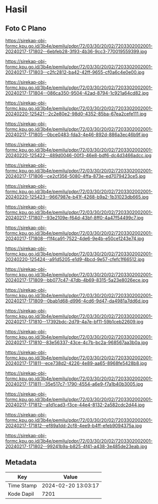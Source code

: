 # Hasil

## Foto C Plano

https://sirekap-obj-formc.kpu.go.id/3b4e/pemilu/pdpr/72/03/30/20/02/7203302002001-20240217-171802--6ebfeb28-3f93-4b36-9cc3-770019559399.jpg

https://sirekap-obj-formc.kpu.go.id/3b4e/pemilu/pdpr/72/03/30/20/02/7203302002001-20240217-171803--c2fc2812-ba42-42ff-9655-cf0a6c4e0e00.jpg

https://sirekap-obj-formc.kpu.go.id/3b4e/pemilu/pdpr/72/03/30/20/02/7203302002001-20240217-171804--086ca350-9504-42ad-8794-1c921a64cd82.jpg

https://sirekap-obj-formc.kpu.go.id/3b4e/pemilu/pdpr/72/03/30/20/02/7203302002001-20240220-125421--2c2e80e2-98d0-4352-85ba-67ea2cefe111.jpg

https://sirekap-obj-formc.kpu.go.id/3b4e/pemilu/pdpr/72/03/30/20/02/7203302002001-20240217-171805--0bce0483-fda3-4e46-892d-886a3ec46b9f.jpg

https://sirekap-obj-formc.kpu.go.id/3b4e/pemilu/pdpr/72/03/30/20/02/7203302002001-20240220-125422--489d0046-00f3-46e8-bdf6-dc4d3466adcc.jpg

https://sirekap-obj-formc.kpu.go.id/3b4e/pemilu/pdpr/72/03/30/20/02/7203302002001-20240217-171806--ce2cf356-5080-4ffa-873e-ed7079423ce5.jpg

https://sirekap-obj-formc.kpu.go.id/3b4e/pemilu/pdpr/72/03/30/20/02/7203302002001-20240220-125423--9667987e-b41f-4268-b9a2-1b31023db665.jpg

https://sirekap-obj-formc.kpu.go.id/3b4e/pemilu/pdpr/72/03/30/20/02/7203302002001-20240217-171807--93e2109e-f64d-43bf-8ff0-4a47f54499c7.jpg

https://sirekap-obj-formc.kpu.go.id/3b4e/pemilu/pdpr/72/03/30/20/02/7203302002001-20240217-171808--f1f4ca91-7522-4de6-9e4b-e50ce1243e74.jpg

https://sirekap-obj-formc.kpu.go.id/3b4e/pemilu/pdpr/72/03/30/20/02/7203302002001-20240220-125424--a91d5205-e1d9-4bcd-9e57-cfefc1f66512.jpg

https://sirekap-obj-formc.kpu.go.id/3b4e/pemilu/pdpr/72/03/30/20/02/7203302002001-20240217-171809--bb077c47-47db-4b69-8315-5a23e8026ece.jpg

https://sirekap-obj-formc.kpu.go.id/3b4e/pemilu/pdpr/72/03/30/20/02/7203302002001-20240217-171809--0bab1d68-d996-4cd6-9d47-da4981a7dd6d.jpg

https://sirekap-obj-formc.kpu.go.id/3b4e/pemilu/pdpr/72/03/30/20/02/7203302002001-20240217-171810--17392bdc-2d79-4a7e-bf11-59b1ceb22609.jpg

https://sirekap-obj-formc.kpu.go.id/3b4e/pemilu/pdpr/72/03/30/20/02/7203302002001-20240217-171810--83e56337-43ce-4c7b-bc2a-968567aa3b0a.jpg

https://sirekap-obj-formc.kpu.go.id/3b4e/pemilu/pdpr/72/03/30/20/02/7203302002001-20240217-171811--ece738d2-4226-4e89-aa65-8968fe5428b8.jpg

https://sirekap-obj-formc.kpu.go.id/3b4e/pemilu/pdpr/72/03/30/20/02/7203302002001-20240217-171811--35e517c7-1790-4554-a6e9-f7a1b40b3005.jpg

https://sirekap-obj-formc.kpu.go.id/3b4e/pemilu/pdpr/72/03/30/20/02/7203302002001-20240217-171812--a1d1cad3-f3ce-44e4-8132-2a582cdc2d44.jpg

https://sirekap-obj-formc.kpu.go.id/3b4e/pemilu/pdpr/72/03/30/20/02/7203302002001-20240217-171812--ef89a1dd-2cf8-4ee9-b4ff-efeb9094375a.jpg

https://sirekap-obj-formc.kpu.go.id/3b4e/pemilu/pdpr/72/03/30/20/02/7203302002001-20240217-171802--99241b9a-b825-4f41-a438-3e485de23eab.jpg


## Metadata

| Key        | Value               |
| ---------- | ------------------- |
| Time Stamp | 2024-02-20 13:03:17 |
| Kode Dapil | 7201                |



